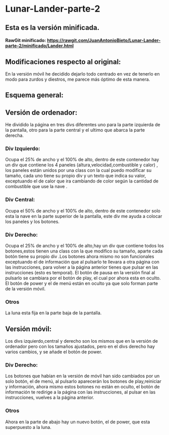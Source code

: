 # Lunar-Lander-parte-2

## Esta es la versión minificada.

#### RawGit minificado: https://rawgit.com/JuanAntonioBieto/Lunar-Lander-parte-2/minificado/Lander.html

## Modificaciones respecto al original:

En la versión móvil he decidido dejarlo todo centrado en vez de tenerlo en modo para zurdos y diestros, me parece más óptimo de esta manera.

## Esquema general:

## Versión de ordenador:

He dividido la página en tres divs diferentes uno para la parte izquierda de la pantalla, otro para la parte central y el ultimo que abarca la parte derecha.

### Div Izquierdo:

Ocupa el 25% de ancho y el 100% de alto, dentro de este contenedor hay un div que contiene los 4 paneles (altura,velocidad,combustible y calor) , los paneles están unidos por una class con la cual puedo modificar su tamaño, cada uno tiene su propio div y un texto que indica su valor, exceptuando el de calor que ira cambiando de color según la cantidad de combustible que use la nave .

### Div Central:

Ocupa el 50% de ancho y el 100% de alto, dentro de este contenedor solo esta la nave en la parte superior de la pantalla, este div me ayuda a colocar los paneles y los botones.

### Div Derecho:

Ocupa el 25% de ancho y el 100% de alto,hay un div que contiene todos los botones,estos tienen una class con la que modifico su tamaño, aparte cada botón tiene su propio div .Los botones ahora mismo no son funcionales exceptuando el de información que al pulsarlo te llevara a otra página con las instrucciones, para volver a la página anterior tienes que pulsar en las instrucciones (esto es temporal). El botón de pausa en la versión final al pulsarlo se cambiara por el botón de play, el cual por ahora esta en oculto. El botón de power y el de menú están en oculto ya que solo forman parte de la versión móvil.

### Otros

La luna esta fija en la parte baja de la pantalla.

## Versión móvil:

Los divs izquierdo,central y derecho son los mismos que en la versión de ordenador pero con los tamaños ajustados, pero en el divs derecho hay varios cambios, y se añade el botón de power.

### Div Derecho:

Los botones que habían en la versión de móvil han sido cambiados por un solo botón, el de menú, al pulsarlo aparecerán los botones de play,reiniciar y información, ahora mismo estos botones no están en oculto, el botón de información te redirige a la página con las instrucciones, al pulsar en las instrucciones, vuelves a la página anterior.

### Otros

Ahora en la parte de abajo hay un nuevo botón, el de power, que esta superpuesto a la luna. 
